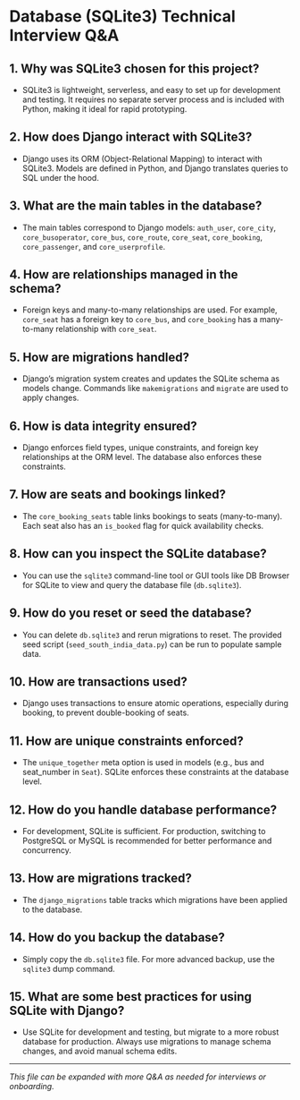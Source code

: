 # Database (SQLite3) Technical Interview Q&A

## 1. Why was SQLite3 chosen for this project?
- SQLite3 is lightweight, serverless, and easy to set up for development and testing. It requires no separate server process and is included with Python, making it ideal for rapid prototyping.

## 2. How does Django interact with SQLite3?
- Django uses its ORM (Object-Relational Mapping) to interact with SQLite3. Models are defined in Python, and Django translates queries to SQL under the hood.

## 3. What are the main tables in the database?
- The main tables correspond to Django models: `auth_user`, `core_city`, `core_busoperator`, `core_bus`, `core_route`, `core_seat`, `core_booking`, `core_passenger`, and `core_userprofile`.

## 4. How are relationships managed in the schema?
- Foreign keys and many-to-many relationships are used. For example, `core_seat` has a foreign key to `core_bus`, and `core_booking` has a many-to-many relationship with `core_seat`.

## 5. How are migrations handled?
- Django’s migration system creates and updates the SQLite schema as models change. Commands like `makemigrations` and `migrate` are used to apply changes.

## 6. How is data integrity ensured?
- Django enforces field types, unique constraints, and foreign key relationships at the ORM level. The database also enforces these constraints.

## 7. How are seats and bookings linked?
- The `core_booking_seats` table links bookings to seats (many-to-many). Each seat also has an `is_booked` flag for quick availability checks.

## 8. How can you inspect the SQLite database?
- You can use the `sqlite3` command-line tool or GUI tools like DB Browser for SQLite to view and query the database file (`db.sqlite3`).

## 9. How do you reset or seed the database?
- You can delete `db.sqlite3` and rerun migrations to reset. The provided seed script (`seed_south_india_data.py`) can be run to populate sample data.

## 10. How are transactions used?
- Django uses transactions to ensure atomic operations, especially during booking, to prevent double-booking of seats.

## 11. How are unique constraints enforced?
- The `unique_together` meta option is used in models (e.g., bus and seat_number in `Seat`). SQLite enforces these constraints at the database level.

## 12. How do you handle database performance?
- For development, SQLite is sufficient. For production, switching to PostgreSQL or MySQL is recommended for better performance and concurrency.

## 13. How are migrations tracked?
- The `django_migrations` table tracks which migrations have been applied to the database.

## 14. How do you backup the database?
- Simply copy the `db.sqlite3` file. For more advanced backup, use the `sqlite3` dump command.

## 15. What are some best practices for using SQLite with Django?
- Use SQLite for development and testing, but migrate to a more robust database for production. Always use migrations to manage schema changes, and avoid manual schema edits.

---

*This file can be expanded with more Q&A as needed for interviews or onboarding.* 